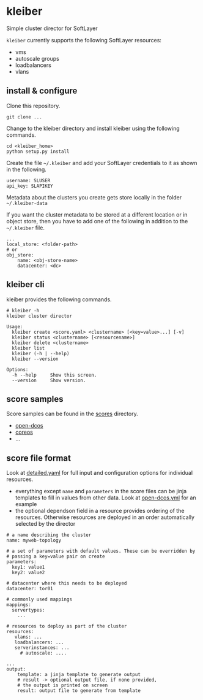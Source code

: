 # kleiber
Simple cluster director for SoftLayer

`kleiber` currently supports the following SoftLayer resources:
* vms
* autoscale groups
* loadbalancers
* vlans

## install & configure
Clone this repository.
```
git clone ...
```

Change to the kleiber directory and install kleiber using the following commands.
```
cd <kleiber_home>
python setup.py install
```

Create the file `~/.kleiber` and add your SoftLayer credentials to it as shown in the following.
```
username: SLUSER                                                  
api_key: SLAPIKEY
```
Metadata about the clusters you create gets store locally in the folder `~/.kleiber-data`

If you want the cluster metadata to be stored at a different location or in object store, then you have to add
one of the following in addition to the `~/.kleiber` file.
```
...
local_store: <folder-path>
# or
obj_store:
    name: <obj-store-name>
    datacenter: <dc>
```

## kleiber cli

kleiber provides the following commands.

```
# kleiber -h
kleiber cluster director

Usage:
  kleiber create <score.yaml> <clustername> [<key=value>...] [-v]
  kleiber status <clustername> [<resourcename>]
  kleiber delete <clustername>
  kleiber list 
  kleiber (-h | --help)
  kleiber --version

Options:
  -h --help     Show this screen.
  --version     Show version.
```

## score samples
Score samples can be found in the [scores](kleiber/examples/scores) directory.

* [open-dcos](kleiber/examples/scores/open-dcos)
* [coreos](kleiber/examples/scores/coreos)
* ...


## score file format

Look at [detailed.yaml](kleiber/examples/scores/detailed.yaml) for full input and configuration options for individual resources.
* everything except `name` and `parameters` in the score files can be jinja 
templates to fill in values from other data. Look at [open-dcos.yml](kleiber/examples/scores/open-dcos/open-dcos.yml) for an example
* the optional dependson field in a resource provides ordering of the resources. Otherwise resources are deployed in an 
order automatically selected by the director

```
# a name describing the cluster
name: myweb-topology

# a set of parameters with default values. These can be overridden by 
# passing a key=value pair on create
parameters:
  key1: value1
  key2: value2

# datacenter where this needs to be deployed
datacenter: tor01

# commonly used mappings
mappings:
  servertypes:
    ...

# resources to deploy as part of the cluster
resources:
   vlans: ...
   loadbalancers: ...
   serverinstances: ...
     # autoscale: ....

...
output:
    template: a jinja template to generate output
    # result -> optional output file, if none provided, 
    # the output is printed on screen
    result: output file to generate from template
```